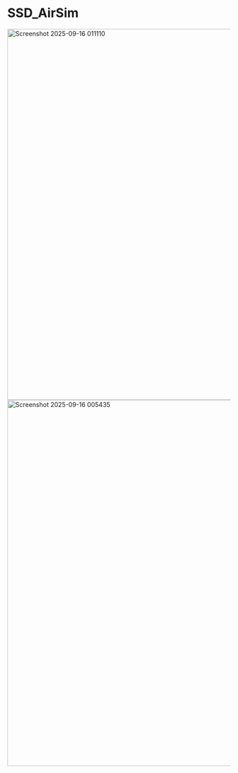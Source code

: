 # SSD_AirSim


<img width="1878" height="837" alt="Screenshot 2025-09-16 011110" src="https://github.com/user-attachments/assets/c8111f03-4437-45c9-85b2-6c672f60721e" />
<img width="1697" height="826" alt="Screenshot 2025-09-16 005435" src="https://github.com/user-attachments/assets/9f134835-d9a5-4d6c-9680-073a3126aa6b" />
